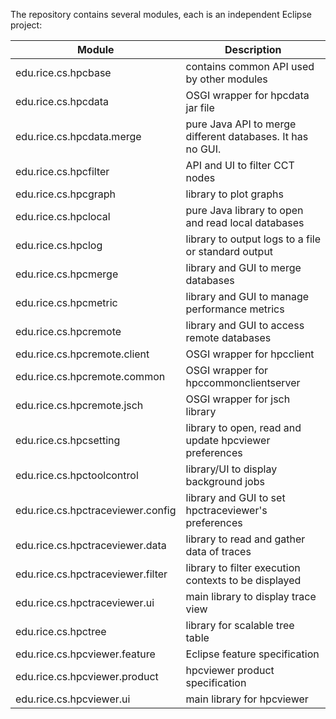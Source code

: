 The repository contains several modules, each is an independent Eclipse project:

| Module | Description |
|--------|-------------|
| edu.rice.cs.hpcbase | contains common API used by other modules |
| edu.rice.cs.hpcdata | OSGI wrapper for hpcdata jar file | 
| edu.rice.cs.hpcdata.merge | pure Java API to merge different databases. It has no GUI. | 
| edu.rice.cs.hpcfilter | API and UI to filter CCT nodes | 
| edu.rice.cs.hpcgraph | library to plot graphs | 
| edu.rice.cs.hpclocal | pure Java library to open and read local databases | 
| edu.rice.cs.hpclog | library to output logs to a file or standard output | 
| edu.rice.cs.hpcmerge | library and GUI to merge databases | 
| edu.rice.cs.hpcmetric | library and GUI to manage performance metrics | 
| edu.rice.cs.hpcremote | library and GUI to access remote databases | 
| edu.rice.cs.hpcremote.client | OSGI wrapper for hpcclient | 
| edu.rice.cs.hpcremote.common | OSGI wrapper for hpccommonclientserver | 
| edu.rice.cs.hpcremote.jsch | OSGI wrapper for jsch library | 
| edu.rice.cs.hpcsetting | library to open, read and update hpcviewer preferences | 
| edu.rice.cs.hpctoolcontrol | library/UI to display background jobs | 
| edu.rice.cs.hpctraceviewer.config | library and GUI to set hpctraceviewer's preferences | 
| edu.rice.cs.hpctraceviewer.data | library to read and gather data of traces | 
| edu.rice.cs.hpctraceviewer.filter | library to filter execution contexts to be displayed | 
| edu.rice.cs.hpctraceviewer.ui | main library to display trace view | 
| edu.rice.cs.hpctree | library for scalable tree table | 
| edu.rice.cs.hpcviewer.feature | Eclipse feature specification |
| edu.rice.cs.hpcviewer.product | hpcviewer product specification |
| edu.rice.cs.hpcviewer.ui | main library for hpcviewer | 
